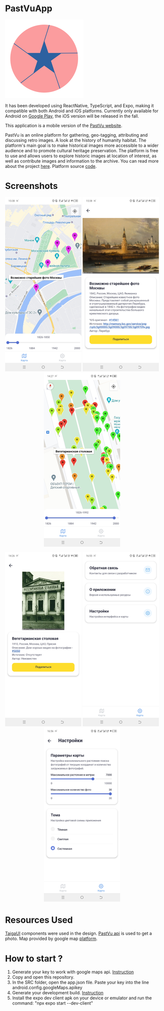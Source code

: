 # PastVuApp

![A blue star in a pink circle](img/logo.png)

It has been developed using ReactNative, TypeScript, and Expo,
making it compatible with both Android and iOS platforms.
Currently only available for Android on [Google Play](https://play.google.com/store/apps/details?id=com.pelixpng.PastVuApp), the iOS version will be released in the fall.

This application is a mobile version of the [PastVu website](https://pastvu.com/).

PastVu is an online platform for gathering, geo-tagging, attributing and discussing retro images. A look at the history of humanity habitat. The platform's main goal is to make historical images more accessible to a wider audience and to promote cultural heritage preservation. The platform is free to use and allows users to explore historic images at location of interest, as well as contribute images and information to the archive. You can read more about the project [here](https://docs.pastvu.com/en/about). Platform source [code](https://github.com/PastVu).

# Screenshots

<p align="center">
  <img src="img/1.jpg" width="250" />
  <img src="img/2.jpg" width="250" /> 
  <img src="img/3.jpg" width="250" />
</p>

<p align="center">
  <img src="img/4.jpg" width="250" />
  <img src="img/5.jpg" width="250" /> 
  <img src="img/6.jpg" width="250" />
</p>

# Resources Used

[TaigaUI](https://taiga-ui.dev/) components were used in the design.
[PastVu api](https://docs.pastvu.com/dev/api) is used to get a photo.
Map provided by google map [platform](https://developers.google.com/maps).

# How to start ?

1. Generate your key to work with google maps api. [Instruction](https://docs.expo.dev/versions/latest/sdk/map-view/#deploy-app-with-google-maps)
2. Copy and open this repository.
3. In the SRC folder, open the app.json file. Paste your key into the line android.config.googleMaps.apikey
4. Generate your development build. [Instruction](https://docs.expo.dev/develop/development-builds/create-a-build/)
5. Install the expo dev client apk on your device or emulator and run the command: "npx expo start --dev-client"
